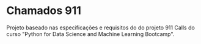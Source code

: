 # Chamados 911

Projeto baseado nas especificações e requisitos do do projeto 911 Calls do curso "Python for Data Science and Machine Learning Bootcamp".

